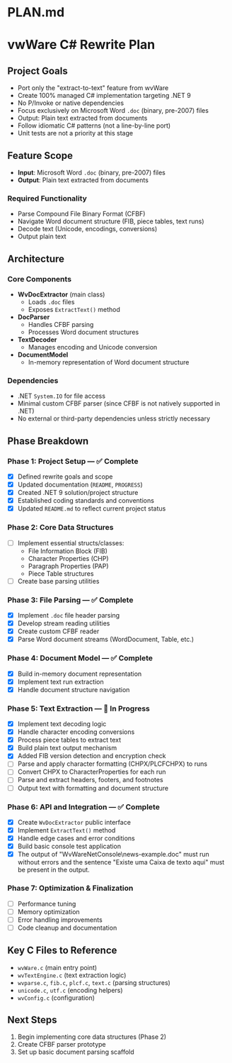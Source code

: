 # PLAN.md

# vwWare C# Rewrite Plan

## Project Goals

- Port only the "extract-to-text" feature from wvWare
- Create 100% managed C# implementation targeting .NET 9
- No P/Invoke or native dependencies
- Focus exclusively on Microsoft Word `.doc` (binary, pre-2007) files
- Output: Plain text extracted from documents
- Follow idiomatic C# patterns (not a line-by-line port)
- Unit tests are not a priority at this stage

## Feature Scope

- **Input**: Microsoft Word `.doc` (binary, pre-2007) files
- **Output**: Plain text extracted from documents

### Required Functionality

- Parse Compound File Binary Format (CFBF)
- Navigate Word document structure (FIB, piece tables, text runs)
- Decode text (Unicode, encodings, conversions)
- Output plain text

## Architecture

### Core Components
- **WvDocExtractor** (main class)
  - Loads `.doc` files
  - Exposes `ExtractText()` method
- **DocParser**
  - Handles CFBF parsing
  - Processes Word document structures
- **TextDecoder**
  - Manages encoding and Unicode conversion
- **DocumentModel**
  - In-memory representation of Word document structure

### Dependencies

- .NET `System.IO` for file access
- Minimal custom CFBF parser (since CFBF is not natively supported in .NET)
- No external or third-party dependencies unless strictly necessary

## Phase Breakdown

### Phase 1: Project Setup — ✅ Complete

- [x] Defined rewrite goals and scope
- [x] Updated documentation (`README`, `PROGRESS`)
- [x] Created .NET 9 solution/project structure
- [x] Established coding standards and conventions
- [x] Updated `README.md` to reflect current project status

### Phase 2: Core Data Structures

- [ ] Implement essential structs/classes:
  - File Information Block (FIB)
  - Character Properties (CHP)
  - Paragraph Properties (PAP)
  - Piece Table structures
- [ ] Create base parsing utilities

### Phase 3: File Parsing — ✅ Complete

- [x] Implement `.doc` file header parsing
- [x] Develop stream reading utilities
- [x] Create custom CFBF reader
- [x] Parse Word document streams (WordDocument, Table, etc.)

### Phase 4: Document Model — ✅ Complete

- [x] Build in-memory document representation
- [x] Implement text run extraction
- [x] Handle document structure navigation

### Phase 5: Text Extraction — 🚧 In Progress

- [x] Implement text decoding logic
- [x] Handle character encoding conversions
- [x] Process piece tables to extract text
- [x] Build plain text output mechanism
- [x] Added FIB version detection and encryption check
- [ ] Parse and apply character formatting (CHPX/PLCFCHPX) to runs
- [ ] Convert CHPX to CharacterProperties for each run
- [ ] Parse and extract headers, footers, and footnotes
- [ ] Output text with formatting and document structure

### Phase 6: API and Integration — ✅ Complete

- [x] Create `WvDocExtractor` public interface
- [x] Implement `ExtractText()` method
- [x] Handle edge cases and error conditions
- [x] Build basic console test application
- [x] The output of "WvWareNetConsole\news-example.doc" must run without errors and the sentence "Existe uma Caixa de texto aqui" must be present in the output.

### Phase 7: Optimization & Finalization

- [ ] Performance tuning
- [ ] Memory optimization
- [ ] Error handling improvements
- [ ] Code cleanup and documentation

## Key C Files to Reference
- `wvWare.c` (main entry point)
- `wvTextEngine.c` (text extraction logic)
- `wvparse.c`, `fib.c`, `plcf.c`, `text.c` (parsing structures)
- `unicode.c`, `utf.c` (encoding helpers)
- `wvConfig.c` (configuration)

## Next Steps
1. Begin implementing core data structures (Phase 2)
2. Create CFBF parser prototype
3. Set up basic document parsing scaffold
